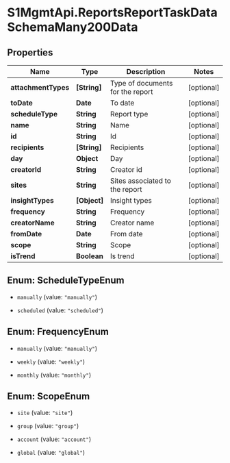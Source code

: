# S1MgmtApi.ReportsReportTaskDataSchemaMany200Data

## Properties
Name | Type | Description | Notes
------------ | ------------- | ------------- | -------------
**attachmentTypes** | **[String]** | Type of documents for the report | [optional] 
**toDate** | **Date** | To date | [optional] 
**scheduleType** | **String** | Report type | [optional] 
**name** | **String** | Name | [optional] 
**id** | **String** | Id | [optional] 
**recipients** | **[String]** | Recipients | [optional] 
**day** | **Object** | Day | [optional] 
**creatorId** | **String** | Creator id | [optional] 
**sites** | **String** | Sites associated to the report | [optional] 
**insightTypes** | **[Object]** | Insight types | [optional] 
**frequency** | **String** | Frequency | [optional] 
**creatorName** | **String** | Creator name | [optional] 
**fromDate** | **Date** | From date | [optional] 
**scope** | **String** | Scope | [optional] 
**isTrend** | **Boolean** | Is trend | [optional] 


<a name="ScheduleTypeEnum"></a>
## Enum: ScheduleTypeEnum


* `manually` (value: `"manually"`)

* `scheduled` (value: `"scheduled"`)




<a name="FrequencyEnum"></a>
## Enum: FrequencyEnum


* `manually` (value: `"manually"`)

* `weekly` (value: `"weekly"`)

* `monthly` (value: `"monthly"`)




<a name="ScopeEnum"></a>
## Enum: ScopeEnum


* `site` (value: `"site"`)

* `group` (value: `"group"`)

* `account` (value: `"account"`)

* `global` (value: `"global"`)




